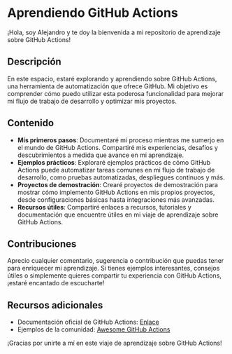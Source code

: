 # Aprendiendo GitHub Actions

¡Hola, soy Alejandro y te doy la bienvenida a mi repositorio de aprendizaje sobre GitHub Actions!

## Descripción
En este espacio, estaré explorando y aprendiendo sobre GitHub Actions, una herramienta de automatización que ofrece GitHub. Mi objetivo es comprender cómo puedo utilizar esta poderosa funcionalidad para mejorar mi flujo de trabajo de desarrollo y optimizar mis proyectos.

## Contenido
- **Mis primeros pasos**: Documentaré mi proceso mientras me sumerjo en el mundo de GitHub Actions. Compartiré mis experiencias, desafíos y descubrimientos a medida que avance en mi aprendizaje.
- **Ejemplos prácticos**: Exploraré ejemplos prácticos de cómo GitHub Actions puede automatizar tareas comunes en mi flujo de trabajo de desarrollo, como pruebas automatizadas, despliegues continuos y más.
- **Proyectos de demostración**: Crearé proyectos de demostración para mostrar cómo implemento GitHub Actions en mis propios proyectos, desde configuraciones básicas hasta integraciones más avanzadas.
- **Recursos útiles**: Compartiré enlaces a recursos, tutoriales y documentación que encuentre útiles en mi viaje de aprendizaje sobre GitHub Actions.

## Contribuciones
Aprecio cualquier comentario, sugerencia o contribución que puedas tener para enriquecer mi aprendizaje. Si tienes ejemplos interesantes, consejos útiles o simplemente quieres compartir tu experiencia con GitHub Actions, ¡estaré encantado de escucharte!



## Recursos adicionales
- Documentación oficial de GitHub Actions: [Enlace](https://docs.github.com/es/actions)
- Ejemplos de la comunidad: [Awesome GitHub Actions](https://github.com/sdras/awesome-actions)

¡Gracias por unirte a mí en este viaje de aprendizaje sobre GitHub Actions!
